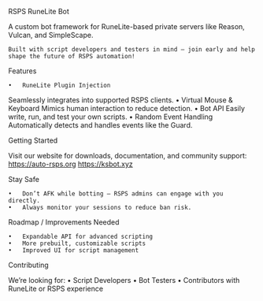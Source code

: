 RSPS RuneLite Bot

A custom bot framework for RuneLite-based private servers like Reason, Vulcan, and SimpleScape.

	Built with script developers and testers in mind — join early and help shape the future of RSPS automation!

Features

	•	RuneLite Plugin Injection
Seamlessly integrates into supported RSPS clients.
	•	Virtual Mouse & Keyboard
Mimics human interaction to reduce detection.
	•	Bot API
Easily write, run, and test your own scripts.
	•	Random Event Handling
Automatically detects and handles events like the Guard.

Getting Started

Visit our website for downloads, documentation, and community support:
https://auto-rsps.org
https://ksbot.xyz

Stay Safe

	•	Don’t AFK while botting — RSPS admins can engage with you directly.
	•	Always monitor your sessions to reduce ban risk.

Roadmap / Improvements Needed

	•	Expandable API for advanced scripting
	•	More prebuilt, customizable scripts
	•	Improved UI for script management

Contributing

We’re looking for:
	•	Script Developers
	•	Bot Testers
	•	Contributors with RuneLite or RSPS experience
